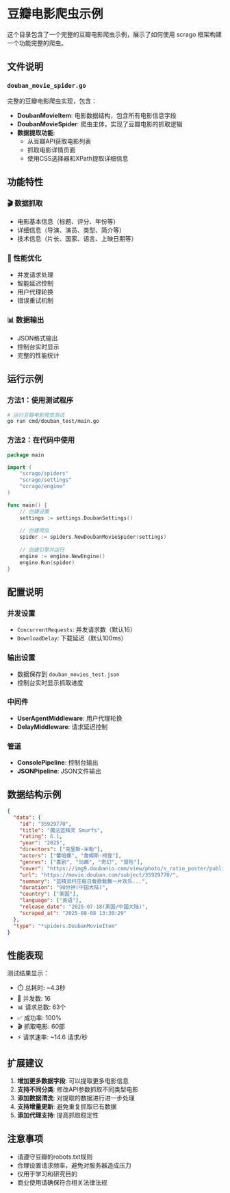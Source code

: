 # 豆瓣电影爬虫示例

这个目录包含了一个完整的豆瓣电影爬虫示例，展示了如何使用 scrago 框架构建一个功能完整的爬虫。

## 文件说明

### `douban_movie_spider.go`
完整的豆瓣电影爬虫实现，包含：

- **DoubanMovieItem**: 电影数据结构，包含所有电影信息字段
- **DoubanMovieSpider**: 爬虫主体，实现了豆瓣电影的抓取逻辑
- **数据提取功能**: 
  - 从豆瓣API获取电影列表
  - 抓取电影详情页面
  - 使用CSS选择器和XPath提取详细信息

## 功能特性

### 🎬 数据抓取
- 电影基本信息（标题、评分、年份等）
- 详细信息（导演、演员、类型、简介等）
- 技术信息（片长、国家、语言、上映日期等）

### 🚀 性能优化
- 并发请求处理
- 智能延迟控制
- 用户代理轮换
- 错误重试机制

### 📊 数据输出
- JSON格式输出
- 控制台实时显示
- 完整的性能统计

## 运行示例

### 方法1：使用测试程序
```bash
# 运行豆瓣电影爬虫测试
go run cmd/douban_test/main.go
```

### 方法2：在代码中使用
```go
package main

import (
    "scrago/spiders"
    "scrago/settings"
    "scrago/engine"
)

func main() {
    // 创建设置
    settings := settings.DoubanSettings()
    
    // 创建爬虫
    spider := spiders.NewDoubanMovieSpider(settings)
    
    // 创建引擎并运行
    engine := engine.NewEngine()
    engine.Run(spider)
}
```

## 配置说明

### 并发设置
- `ConcurrentRequests`: 并发请求数（默认16）
- `DownloadDelay`: 下载延迟（默认100ms）

### 输出设置
- 数据保存到 `douban_movies_test.json`
- 控制台实时显示抓取进度

### 中间件
- **UserAgentMiddleware**: 用户代理轮换
- **DelayMiddleware**: 请求延迟控制

### 管道
- **ConsolePipeline**: 控制台输出
- **JSONPipeline**: JSON文件输出

## 数据结构示例

```json
{
  "data": {
    "id": "35929770",
    "title": "魔法蓝精灵 Smurfs",
    "rating": 6.1,
    "year": "2025",
    "directors": ["克里斯·米勒"],
    "actors": ["蕾哈娜", "詹姆斯·柯登"],
    "genres": ["喜剧", "动画", "奇幻", "冒险"],
    "cover": "https://img9.doubanio.com/view/photo/s_ratio_poster/public/p2923060466.webp",
    "url": "https://movie.douban.com/subject/35929770/",
    "summary": "蓝精灵村庄每日载歌载舞一片欢乐...",
    "duration": "90分钟(中国大陆)",
    "country": ["美国"],
    "language": ["英语"],
    "release_date": "2025-07-18(美国/中国大陆)",
    "scraped_at": "2025-08-08 13:30:29"
  },
  "type": "*spiders.DoubanMovieItem"
}
```

## 性能表现

测试结果显示：
- ⏱️ 总耗时: ~4.3秒
- 🚀 并发数: 16
- 📊 请求总数: 63个
- ✅ 成功率: 100%
- 🎬 抓取电影: 60部
- ⚡ 请求速率: ~14.6 请求/秒

## 扩展建议

1. **增加更多数据字段**: 可以提取更多电影信息
2. **支持不同分类**: 修改API参数抓取不同类型电影
3. **添加数据清洗**: 对提取的数据进行进一步处理
4. **支持增量更新**: 避免重复抓取已有数据
5. **添加代理支持**: 提高抓取稳定性

## 注意事项

- 请遵守豆瓣的robots.txt规则
- 合理设置请求频率，避免对服务器造成压力
- 仅用于学习和研究目的
- 商业使用请确保符合相关法律法规